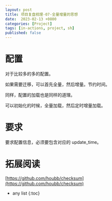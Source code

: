 ```yaml
---
layout: post
title: 项目复盘梳理-07-全量增量的思想
date:  2023-02-13 +0800
categories: [Project]
tags: [in-actions, project, sh]
published: false
---
```


# 配置

对于比较多的多的配置。

如果需要迁移，可以首先全量，然后增量。节约时间。

同样，配置的加载也是同样的道理。

可以初始化的时候，全量加载，然后定时增量加载。

# 要求

要求配置信息，必须要包含对应的 update_time。

# 拓展阅读

[https://github.com/houbb/checksum](https://github.com/houbb/checksum)

* any list
{:toc}